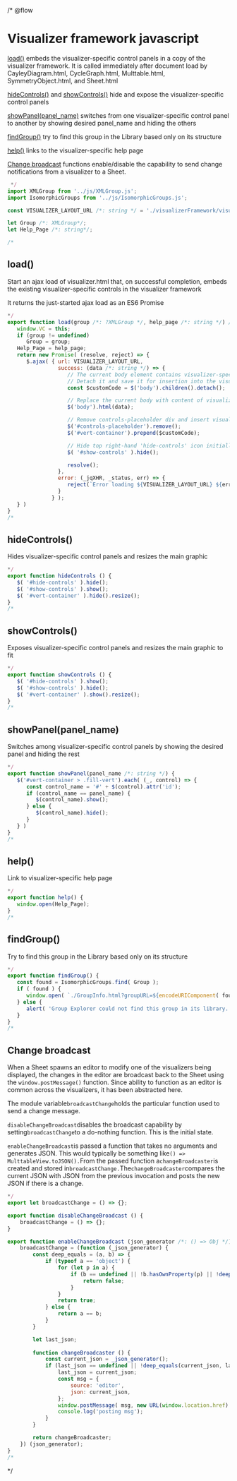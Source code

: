 /* @flow
# Visualizer framework javascript

[load()](#load) embeds the visualizer-specific control panels in a copy of the visualizer
framework. It is called immediately after document load by CayleyDiagram.html, CycleGraph.html,
Multtable.html, SymmetryObject.html, and Sheet.html

[hideControls()](#hidecontrols) and [showControls()](#showcontrols) hide and expose the
visualizer-specific control panels

[showPanel(panel_name)](#showpanelpanel_name) switches from one visualizer-specific control panel
to another by showing desired panel_name and hiding the others

[findGroup()](#findGroup) try to find this group in the Library based only on its structure

[help()](#help) links to the visualizer-specific help page

[Change broadcast](#change-broadcast) functions enable/disable the capability to send change notifications
from a visualizer to a Sheet.

```javascript
 */
import XMLGroup from '../js/XMLGroup.js';
import IsomorphicGroups from '../js/IsomorphicGroups.js';

const VISUALIZER_LAYOUT_URL /*: string */ = './visualizerFramework/visualizer.html';

let Group /*: XMLGroup*/;
let Help_Page /*: string*/;

/*
```
## load()
Start an ajax load of visualizer.html that, on successful completion, embeds the existing
visualizer-specific controls in the visualizer framework

It returns the just-started ajax load as an ES6 Promise

```javascript
*/
export function load(group /*: ?XMLGroup */, help_page /*: string */) /*: Promise<void> */ {
   window.VC = this;
   if (group != undefined)
      Group = group;
   Help_Page = help_page;
   return new Promise( (resolve, reject) => {
      $.ajax( { url: VISUALIZER_LAYOUT_URL,
                success: (data /*: string */) => {
                   // The current body element contains visualizer-specific layout
                   // Detach it and save it for insertion into the visualizer framework below
                   const $customCode = $('body').children().detach();

                   // Replace the current body with content of visualizer.html, append resetTemplate
                   $('body').html(data);

                   // Remove controls-placeholder div and insert visualizer-specific code saved above
                   $('#controls-placeholder').remove();
                   $('#vert-container').prepend($customCode);

                   // Hide top right-hand 'hide-controls' icon initially
                   $( '#show-controls' ).hide();

                   resolve();
                },
                error: (_jqXHR, _status, err) => {
                   reject(`Error loading ${VISUALIZER_LAYOUT_URL} ${err === undefined ? '' : ': ' + err}`);
                }
              } );
   } )
}
/*
```
## hideControls()
Hides visualizer-specific control panels and resizes the main graphic
```javascript
*/
export function hideControls () {
   $( '#hide-controls' ).hide();
   $( '#show-controls' ).show();
   $( '#vert-container' ).hide().resize();
}
/*
```
## showControls()
Exposes visualizer-specific control panels and resizes the main graphic to fit
```javascript
*/
export function showControls () {
   $( '#hide-controls' ).show();
   $( '#show-controls' ).hide();
   $( '#vert-container' ).show().resize();
}
/*
```
## showPanel(panel_name)
Switches among visualizer-specific control panels by showing the desired panel and hiding the rest
```javascript
*/
export function showPanel(panel_name /*: string */) {
   $('#vert-container > .fill-vert').each( (_, control) => {
      const control_name = '#' + $(control).attr('id');
      if (control_name == panel_name) {
         $(control_name).show();
      } else {
         $(control_name).hide();
      }
   } )
}
/*
```
## help()
Link to visualizer-specific help page
```javascript
*/
export function help() {
   window.open(Help_Page);
}
/*
```
## findGroup()
Try to find this group in the Library based only on its structure
```javascript
*/
export function findGroup() {
   const found = IsomorphicGroups.find( Group );
   if ( found ) {
      window.open( `./GroupInfo.html?groupURL=${encodeURIComponent( found.URL )}` );
   } else {
      alert( 'Group Explorer could not find this group in its library.' );
   }
}
/*
```
## Change broadcast
When a Sheet spawns an editor to modify one of the visualizers being displayed, the
changes in the editor are broadcast back to the Sheet using the `window.postMessage()`
function. Since ability to function as an editor is common across the visualizers, it
has been abstracted here. 

The module variable`broadcastChange`holds the particular function used to send a change
message.

`disableChangeBroadcast`disables the broadcast capability by setting`broadcastChange`to a
do-nothing function. This is the initial state.

`enableChangeBroadcast`is passed a function that takes no arguments and generates JSON.
This would typically be something like`() => MulttableView.toJSON().`From the passed function
a`changeBroadcaster`is created and stored in`broadcastChange.`The`changeBroadcaster`compares
the current JSON with JSON from the previous invocation and posts the new JSON if there is a change.
```javascript
*/
export let broadcastChange = () => {};

export function disableChangeBroadcast () {
    broadcastChange = () => {};
}

export function enableChangeBroadcast (json_generator /*: () => Obj */) {
    broadcastChange = (function (_json_generator) {
        const deep_equals = (a, b) => {
            if (typeof a == 'object') {
                for (let p in a) {
                    if (b == undefined || !b.hasOwnProperty(p) || !deep_equals(a[p], b[p])) {
                        return false;
                    }
                }
                return true;
            } else {
                return a == b;
            }
        }

        let last_json;
        
        function changeBroadcaster () {
            const current_json = _json_generator();
            if (last_json == undefined || !deep_equals(current_json, last_json)) {
                last_json = current_json;
                const msg = {
                    source: 'editor',
                    json: current_json,
                };
                window.postMessage( msg, new URL(window.location.href).origin );
                console.log('posting msg');
            }
        }

        return changeBroadcaster;
    }) (json_generator);
}
/*
```
 */
